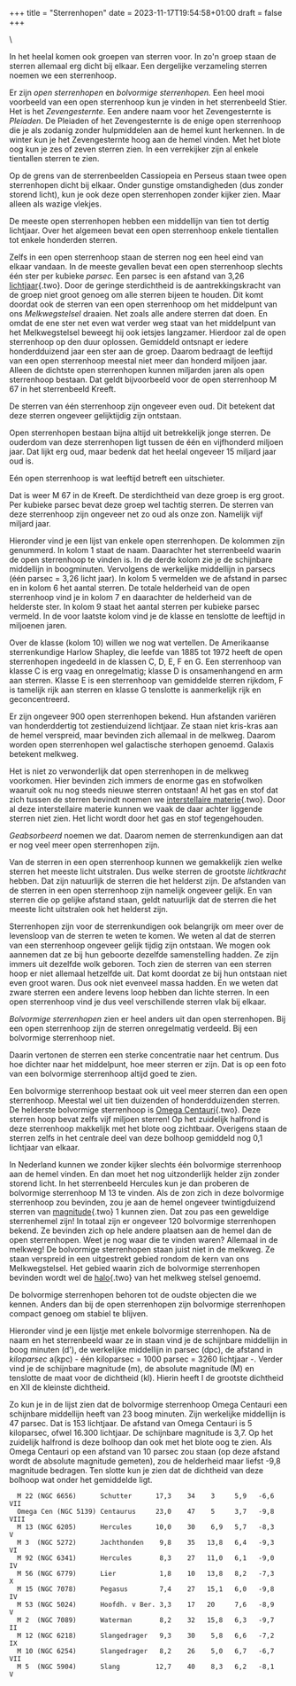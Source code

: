 +++
title = "Sterrenhopen"
date = 2023-11-17T19:54:58+01:00
draft = false
+++

\

In het heelal komen ook groepen van sterren voor. In zo\'n groep staan
de sterren allemaal erg dicht bij elkaar. Een dergelijke verzameling
sterren noemen we een sterrenhoop.

Er zijn *open sterrenhopen* en *bolvormige sterrenhopen.* Een heel mooi
voorbeeld van een open sterrenhoop kun je vinden in het sterrenbeeld
Stier. Het is het *Zevengesternte.* Een andere naam voor het
Zevengesternte is *Pleiaden*. De Pleiaden of het Zevengesternte is de
enige open sterrenhoop die je als zodanig zonder hulpmiddelen aan de
hemel kunt herkennen. In de winter kun je het Zevengesternte hoog aan de
hemel vinden. Met het blote oog kun je zes of zeven sterren zien. In een
verrekijker zijn al enkele tientallen sterren te zien.

Op de grens van de sterrenbeelden Cassiopeia en Perseus staan twee open
sterrenhopen dicht bij elkaar. Onder gunstige omstandigheden (dus zonder
storend licht), kun je ook deze open sterrenhopen zonder kijker zien.
Maar alleen als wazige vlekjes.

De meeste open sterrenhopen hebben een middellijn van tien tot dertig
lichtjaar. Over het algemeen bevat een open sterrenhoop enkele
tientallen tot enkele honderden sterren.

Zelfs in een open sterrenhoop staan de sterren nog een heel eind van
elkaar vandaan. In de meeste gevallen bevat een open sterrenhoop slechts
één ster per kubieke *parsec.* Een parsec is een afstand van 3,26
[lichtjaar](lichtjaa.html){.two}. Door de geringe sterdichtheid is de
aantrekkingskracht van de groep niet groot genoeg om alle sterren bijeen
te houden. Dit komt doordat ook de sterren van een open sterrenhoop om
het middelpunt van ons *Melkwegstelsel* draaien. Net zoals alle andere
sterren dat doen. En omdat de ene ster net even wat verder weg staat van
het middelpunt van het Melkwegstelsel beweegt hij ook ietsjes langzamer.
Hierdoor zal de open sterrenhoop op den duur oplossen. Gemiddeld
ontsnapt er iedere honderdduizend jaar een ster aan de groep. Daarom
bedraagt de leeftijd van een open sterrenhoop meestal niet meer dan
honderd miljoen jaar. Alleen de dichtste open sterrenhopen kunnen
miljarden jaren als open sterrenhoop bestaan. Dat geldt bijvoorbeeld
voor de open sterrenhoop M 67 in het sterrenbeeld Kreeft.

De sterren van één sterrenhoop zijn ongeveer even oud. Dit betekent dat
deze sterren ongeveer gelijktijdig zijn ontstaan.

Open sterrenhopen bestaan bijna altijd uit betrekkelijk jonge sterren.
De ouderdom van deze sterrenhopen ligt tussen de één en vijfhonderd
miljoen jaar. Dat lijkt erg oud, maar bedenk dat het heelal ongeveer 15
miljard jaar oud is.

Eén open sterrenhoop is wat leeftijd betreft een uitschieter.

Dat is weer M 67 in de Kreeft. De sterdichtheid van deze groep is erg
groot. Per kubieke parsec bevat deze groep wel tachtig sterren. De
sterren van deze sterrenhoop zijn ongeveer net zo oud als onze zon.
Namelijk vijf miljard jaar.

Hieronder vind je een lijst van enkele open sterrenhopen. De kolommen
zijn genummerd. In kolom 1 staat de naam. Daarachter het sterrenbeeld
waarin de open sterrenhoop te vinden is. In de derde kolom zie je de
schijnbare middellijn in boogminuten. Vervolgens de werkelijke
middellijn in parsecs (één parsec = 3,26 licht jaar). In kolom 5
vermelden we de afstand in parsec en in kolom 6 het aantal sterren. De
totale helderheid van de open sterrenhoop vind je in kolom 7 en
daarachter de helderheid van de helderste ster. In kolom 9 staat het
aantal sterren per kubieke parsec vermeld. In de voor laatste kolom vind
je de klasse en tenslotte de leeftijd in miljoenen jaren.

Over de klasse (kolom 10) willen we nog wat vertellen. De Amerikaanse
sterrenkundige Harlow Shapley, die leefde van 1885 tot 1972 heeft de
open sterrenhopen ingedeeld in de klassen C, D, E, F en G. Een
sterrenhoop van klasse C is erg vaag en onregelmatig; klasse D is
onsamenhangend en arm aan sterren. Klasse E is een sterrenhoop van
gemiddelde sterren rijkdom, F is tamelijk rijk aan sterren en klasse G
tenslotte is aanmerkelijk rijk en geconcentreerd.

Er zijn ongeveer 900 open sterrenhopen bekend. Hun afstanden variëren
van honderddertig tot zestienduizend lichtjaar. Ze staan niet kris-kras
aan de hemel verspreid, maar bevinden zich allemaal in de melkweg.
Daarom worden open sterrenhopen wel galactische sterhopen genoemd.
Galaxis betekent melkweg.

Het is niet zo verwonderlijk dat open sterrenhopen in de melkweg
voorkomen. Hier bevinden zich immers de enorme gas en stofwolken waaruit
ook nu nog steeds nieuwe sterren ontstaan! Al het gas en stof dat zich
tussen de sterren bevindt noemen we [interstellaire
materie](interste.html){.two}. Door al deze interstellaire materie
kunnen we vaak de daar achter liggende sterren niet zien. Het licht
wordt door het gas en stof tegengehouden.

*Geabsorbeerd* noemen we dat. Daarom nemen de sterrenkundigen aan dat er
nog veel meer open sterrenhopen zijn.

Van de sterren in een open sterrenhoop kunnen we gemakkelijk zien welke
sterren het meeste licht uitstralen. Dus welke sterren de grootste
*lichtkracht* hebben. Dat zijn natuurlijk de sterren die het helderst
zijn. De afstanden van de sterren in een open sterrenhoop zijn namelijk
ongeveer gelijk. En van sterren die op gelijke afstand staan, geldt
natuurlijk dat de sterren die het meeste licht uitstralen ook het
helderst zijn.

Sterrenhopen zijn voor de sterrenkundigen ook belangrijk om meer over de
levensloop van de sterren te weten te komen. We weten al dat de sterren
van een sterrenhoop ongeveer gelijk tijdig zijn ontstaan. We mogen ook
aannemen dat ze bij hun geboorte dezelfde samenstelling hadden. Ze zijn
immers uit dezelfde wolk geboren. Toch zien de sterren van een sterren
hoop er niet allemaal hetzelfde uit. Dat komt doordat ze bij hun
ontstaan niet even groot waren. Dus ook niet evenveel massa hadden. En
we weten dat zware sterren een andere levens loop hebben dan lichte
sterren. In een open sterrenhoop vind je dus veel verschillende sterren
vlak bij elkaar.

*Bolvormige sterrenhopen* zien er heel anders uit dan open sterrenhopen.
Bij een open sterrenhoop zijn de sterren onregelmatig verdeeld. Bij een
bolvormige sterrenhoop niet.

Daarin vertonen de sterren een sterke concentratie naar het centrum. Dus
hoe dichter naar het middelpunt, hoe meer sterren er zijn. Dat is op een
foto van een bolvormige sterrenhoop altijd goed te zien.

Een bolvormige sterrenhoop bestaat ook uit veel meer sterren dan een
open sterrenhoop. Meestal wel uit tien duizenden of honderdduizenden
sterren. De helderste bolvormige sterrenhoop is [Omega
Centauri](omegacen.html){.two}. Deze sterren hoop bevat zelfs vijf
miljoen sterren! Op het zuidelijk halfrond is deze sterrenhoop makkelijk
met het blote oog zichtbaar. Overigens staan de sterren zelfs in het
centrale deel van deze bolhoop gemiddeld nog 0,1 lichtjaar van elkaar.

In Nederland kunnen we zonder kijker slechts één bolvormige sterrenhoop
aan de hemel vinden. En dan moet het nog uitzonderlijk helder zijn
zonder storend licht. In het sterrenbeeld Hercules kun je dan proberen
de bolvormige sterrenhoop M 13 te vinden. Als de zon zich in deze
bolvormige sterrenhoop zou bevinden, zou je aan de hemel ongeveer
twintigduizend sterren van [magnitude](magnitud.html){.two} 1 kunnen
zien. Dat zou pas een geweldige sterrenhemel zijn! In totaal zijn er
ongeveer 120 bolvormige sterrenhopen bekend. Ze bevinden zich op hele
andere plaatsen aan de hemel dan de open sterrenhopen. Weet je nog waar
die te vinden waren? Allemaal in de melkweg! De bolvormige sterrenhopen
staan juist niet in de melkweg. Ze staan verspreid in een uitgestrekt
gebied rondom de kern van ons Melkwegstelsel. Het gebied waarin zich de
bolvormige sterrenhopen bevinden wordt wel de
[halo](sterrenh.html){.two} van het melkweg stelsel genoemd.

De bolvormige sterrenhopen behoren tot de oudste objecten die we kennen.
Anders dan bij de open sterrenhopen zijn bolvormige sterrenhopen compact
genoeg om stabiel te blijven.

Hieronder vind je een lijstje met enkele bolvormige sterrenhopen. Na de
naam en het sterrenbeeld waar ze in staan vind je de schijnbare
middellijn in boog minuten (d\'), de werkelijke middellijn in parsec
(dpc), de afstand in *kiloparsec* a(kpc) - één kiloparsec = 1000 parsec
= 3260 lichtjaar -. Verder vind je de schijnbare magnitude (m), de
absolute magnitude (M) en tenslotte de maat voor de dichtheid (kl).
Hierin heeft I de grootste dichtheid en XII de kleinste dichtheid.

Zo kun je in de lijst zien dat de bolvormige sterrenhoop Omega Centauri
een schijnbare middellijn heeft van 23 boog minuten. Zijn werkelijke
middellijn is 47 parsec. Dat is 153 lichtjaar. De afstand van Omega
Centauri is 5 kiloparsec, ofwel 16.300 lichtjaar. De schijnbare
magnitude is 3,7. Op het zuidelijk halfrond is deze bolhoop dan ook met
het blote oog te zien. Als Omega Centauri op een afstand van 10 parsec
zou staan (op deze afstand wordt de absolute magnitude gemeten), zou de
helderheid maar liefst -9,8 magnitude bedragen. Ten slotte kun je zien
dat de dichtheid van deze bolhoop wat onder het gemiddelde ligt.

      M 22 (NGC 6656)      Schutter      17,3    34    3     5,9   -6,6    VII 
      Omega Cen (NGC 5139) Centaurus     23,0    47    5     3,7   -9,8    VIII 
      M 13 (NGC 6205)      Hercules      10,0    30    6,9   5,7   -8,3    V 
      M 3  (NGC 5272)      Jachthonden    9,8    35   13,8   6,4   -9,3    VI 
      M 92 (NGC 6341)      Hercules       8,3    27   11,0   6,1   -9,0    IV 
      M 56 (NGC 6779)      Lier           1,8    10   13,8   8,2   -7,3    X 
      M 15 (NGC 7078)      Pegasus        7,4    27   15,1   6,0   -9,8    IV 
      M 53 (NGC 5024)      Hoofdh. v Ber. 3,3    17   20     7,6   -8,9    V 
      M 2  (NGC 7089)      Waterman       8,2    32   15,8   6,3   -9,7    II 
      M 12 (NGC 6218)      Slangedrager   9,3    30    5,8   6,6   -7,2    IX 
      M 10 (NGC 6254)      Slangedrager   8,2    26    5,0   6,7   -6,7    VII 
      M 5  (NGC 5904)      Slang         12,7    40    8,3   6,2   -8,1    V 
